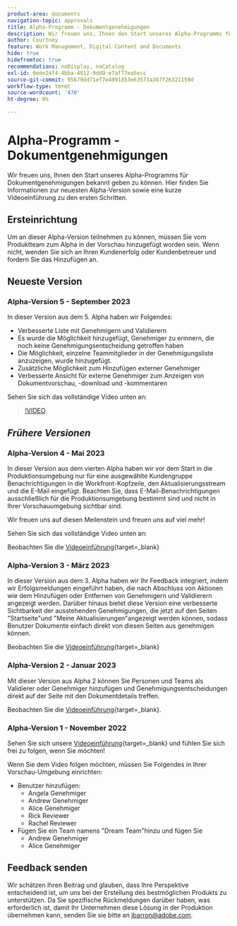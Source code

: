 ```yaml
---
product-area: documents
navigation-topic: approvals
title: Alpha-Programm - Dokumentgenehmigungen
description: Wir freuen uns, Ihnen den Start unseres Alpha-Programms für Dokumentgenehmigungen bekannt geben zu können. Hier finden Sie Informationen zur neuesten Alpha-Version sowie eine kurze Videoeinführung zu den ersten Schritten.
author: Courtney
feature: Work Management, Digital Content and Documents
hide: true
hidefromtoc: true
recommendations: noDisplay, noCatalog
exl-id: 0ede24f4-4bba-4812-9dd9-e7af77ea5ecc
source-git-commit: 95679dd71ef7e4991853e63573a387f26321159d
workflow-type: tm+mt
source-wordcount: '470'
ht-degree: 0%

---
```


# Alpha-Programm - Dokumentgenehmigungen

Wir freuen uns, Ihnen den Start unseres Alpha-Programms für Dokumentgenehmigungen bekannt geben zu können. Hier finden Sie Informationen zur neuesten Alpha-Version sowie eine kurze Videoeinführung zu den ersten Schritten.

## Ersteinrichtung

Um an dieser Alpha-Version teilnehmen zu können, müssen Sie vom Produktteam zum Alpha in der Vorschau hinzugefügt worden sein. Wenn nicht, wenden Sie sich an Ihren Kundenerfolg oder Kundenbetreuer und fordern Sie das Hinzufügen an.

## Neueste Version

### Alpha-Version 5 - September 2023

In dieser Version aus dem 5. Alpha haben wir Folgendes:

* Verbesserte Liste mit Genehmigern und Validierern
* Es wurde die Möglichkeit hinzugefügt, Genehmiger zu erinnern, die noch keine Genehmigungsentscheidung getroffen haben
* Die Möglichkeit, einzelne Teammitglieder in der Genehmigungsliste anzuzeigen, wurde hinzugefügt.
* Zusätzliche Möglichkeit zum Hinzufügen externer Genehmiger
* Verbesserte Ansicht für externe Genehmiger zum Anzeigen von Dokumentvorschau, -download und -kommentaren

Sehen Sie sich das vollständige Video unten an:

>[!VIDEO](https://video.tv.adobe.com/v/3424613/)

## _Frühere Versionen_

### Alpha-Version 4 - Mai 2023

In dieser Version aus dem vierten Alpha haben wir vor dem Start in die Produktionsumgebung nur für eine ausgewählte Kundengruppe Benachrichtigungen in die Workfront-Kopfzeile, den Aktualisierungsstream und die E-Mail eingefügt. Beachten Sie, dass E-Mail-Benachrichtigungen ausschließlich für die Produktionsumgebung bestimmt sind und nicht in Ihrer Vorschauumgebung sichtbar sind. <!--If you're interested in having this release implemented in your production environment on June 14th, please reach out to me directly at jbarron@adobe.com.-->

Wir freuen uns auf diesen Meilenstein und freuen uns auf viel mehr!

Sehen Sie sich das vollständige Video unten an:

Beobachten Sie die [Videoeinführung](https://video.tv.adobe.com/v/3420094/){target=_blank}

### Alpha-Version 3 - März 2023

In dieser Version aus dem 3. Alpha haben wir Ihr Feedback integriert, indem wir Erfolgsmeldungen eingeführt haben, die nach Abschluss von Aktionen wie dem Hinzufügen oder Entfernen von Genehmigern und Validierern angezeigt werden. Darüber hinaus bietet diese Version eine verbesserte Sichtbarkeit der ausstehenden Genehmigungen, die jetzt auf den Seiten &quot;Startseite&quot;und &quot;Meine Aktualisierungen&quot;angezeigt werden können, sodass Benutzer Dokumente einfach direkt von diesen Seiten aus genehmigen können.

Beobachten Sie die [Videoeinführung](https://video.tv.adobe.com/v/3417854/){target=_blank}

### Alpha-Version 2 - Januar 2023

Mit dieser Version aus Alpha 2 können Sie Personen und Teams als Validierer oder Genehmiger hinzufügen und Genehmigungsentscheidungen direkt auf der Seite mit den Dokumentdetails treffen.

Beobachten Sie die [Videoeinführung](https://video.tv.adobe.com/v/3413941){target=_blank}.

### Alpha-Version 1 - November 2022

Sehen Sie sich unsere [Videoeinführung](https://video.tv.adobe.com/v/3412837){target=_blank} und fühlen Sie sich frei zu folgen, wenn Sie möchten!

Wenn Sie dem Video folgen möchten, müssen Sie Folgendes in Ihrer Vorschau-Umgebung einrichten:

* Benutzer hinzufügen:
   * Angela Genehmiger
   * Andrew Genehmiger
   * Alice Genehmiger
   * Rick Reviewer
   * Rachel Reviewer
* Fügen Sie ein Team namens &quot;Dream Team&quot;hinzu und fügen Sie
   * Andrew Genehmiger
   * Alice Genehmiger

## Feedback senden

Wir schätzen Ihren Beitrag und glauben, dass Ihre Perspektive entscheidend ist, um uns bei der Erstellung des bestmöglichen Produkts zu unterstützen. Da Sie spezifische Rückmeldungen darüber haben, was erforderlich ist, damit Ihr Unternehmen diese Lösung in der Produktion übernehmen kann, senden Sie sie bitte an [jbarron@adobe.com](mailto:jbarron@adobe.com).
